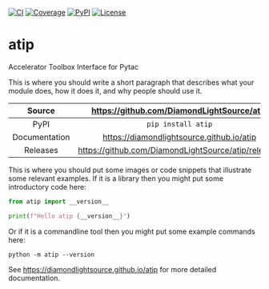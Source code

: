 [![CI](https://github.com/DiamondLightSource/atip/actions/workflows/ci.yml/badge.svg)](https://github.com/DiamondLightSource/atip/actions/workflows/ci.yml)
[![Coverage](https://codecov.io/gh/DiamondLightSource/atip/branch/main/graph/badge.svg)](https://codecov.io/gh/DiamondLightSource/atip)
[![PyPI](https://img.shields.io/pypi/v/atip.svg)](https://pypi.org/project/atip)
[![License](https://img.shields.io/badge/License-Apache%202.0-blue.svg)](https://www.apache.org/licenses/LICENSE-2.0)

# atip

Accelerator Toolbox Interface for Pytac

This is where you should write a short paragraph that describes what your module does,
how it does it, and why people should use it.

Source          | <https://github.com/DiamondLightSource/atip>
:---:           | :---:
PyPI            | `pip install atip`
Documentation   | <https://diamondlightsource.github.io/atip>
Releases        | <https://github.com/DiamondLightSource/atip/releases>

This is where you should put some images or code snippets that illustrate
some relevant examples. If it is a library then you might put some
introductory code here:

```python
from atip import __version__

print(f"Hello atip {__version__}")
```

Or if it is a commandline tool then you might put some example commands here:

```
python -m atip --version
```

<!-- README only content. Anything below this line won't be included in index.md -->

See https://diamondlightsource.github.io/atip for more detailed documentation.

